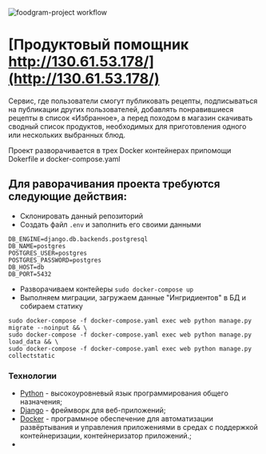 ![foodgram-project workflow](https://github.com/github/workflow/status/:tetyorkin/:foodgram-project/:workflow)
# [Продуктовый помощник http://130.61.53.178/](http://130.61.53.178/)

Сервис, где пользователи смогут публиковать рецепты, подписываться на публикации других пользователей, добавлять понравившиеся рецепты в список «Избранное», а перед походом в магазин скачивать сводный список продуктов, необходимых для приготовления одного или нескольких выбранных блюд.

Проект разворачивается в трех Docker контейнерах припомощи Dokerfile и docker-compose.yaml

## Для раворачивания проекта требуются следующие действия:
- Склонировать данный репозиторий
- Создать файл `.env` и заполнить его своими данными
```
DB_ENGINE=django.db.backends.postgresql
DB_NAME=postgres
POSTGRES_USER=postgres
POSTGRES_PASSWORD=postgres
DB_HOST=db
DB_PORT=5432
```
- Разворачиваем контейеры `sudo docker-compose up`
- Выполняем миграции, загружаем данные "Ингридиентов" в БД и собираем статику
```
sudo docker-compose -f docker-compose.yaml exec web python manage.py migrate --noinput && \
sudo docker-compose -f docker-compose.yaml exec web python manage.py load_data && \
sudo docker-compose -f docker-compose.yaml exec web python manage.py collectstatic
```


### Технологии
* [Python](https://www.python.org/) - высокоуровневый язык программирования общего назначения;
* [Django](https://www.djangoproject.com/) - фреймворк для веб-приложений;
* [Docker](https://www.docker.com/) - программное обеспечение для автоматизации развёртывания и управления приложениями в средах с поддержкой контейнеризации, контейнеризатор приложений.;
* 